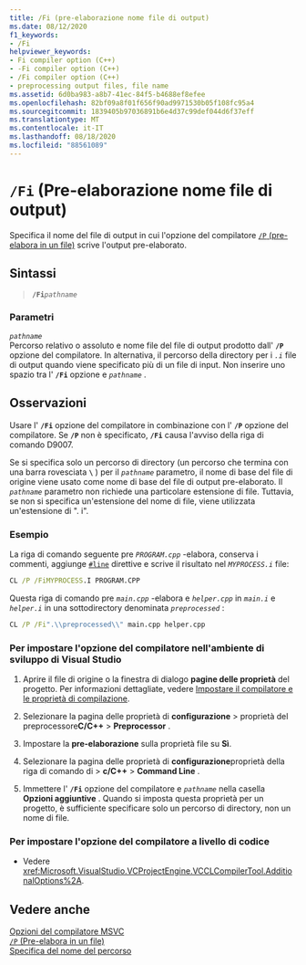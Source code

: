 ```yaml
---
title: /Fi (pre-elaborazione nome file di output)
ms.date: 08/12/2020
f1_keywords:
- /Fi
helpviewer_keywords:
- Fi compiler option (C++)
- -Fi compiler option (C++)
- /Fi compiler option (C++)
- preprocessing output files, file name
ms.assetid: 6d0ba983-a8b7-41ec-84f5-b4688ef8efee
ms.openlocfilehash: 82bf09a8f01f656f90ad9971530b05f108fc95a4
ms.sourcegitcommit: 1839405b97036891b6e4d37c99def044d6f37eff
ms.translationtype: MT
ms.contentlocale: it-IT
ms.lasthandoff: 08/18/2020
ms.locfileid: "88561089"
---
```

# <a name="fi-preprocess-output-file-name"></a>`/Fi` (Pre-elaborazione nome file di output)

Specifica il nome del file di output in cui l'opzione del compilatore [ `/P` (pre-elabora in un file)](p-preprocess-to-a-file.md) scrive l'output pre-elaborato.

## <a name="syntax"></a>Sintassi

> **`/Fi`**_`pathname`_

### <a name="parameters"></a>Parametri

*`pathname`*\
Percorso relativo o assoluto e nome file del file di output prodotto dall' **`/P`** opzione del compilatore. In alternativa, il percorso della directory per i *`.i`* file di output quando viene specificato più di un file di input. Non inserire uno spazio tra l' **`/Fi`** opzione e *`pathname`* .

## <a name="remarks"></a>Osservazioni

Usare l' **`/Fi`** opzione del compilatore in combinazione con l' **`/P`** opzione del compilatore. Se **`/P`** non è specificato, **`/Fi`** causa l'avviso della riga di comando D9007.

Se si specifica solo un percorso di directory (un percorso che termina con una barra rovesciata **`\`** ) per il *`pathname`* parametro, il nome di base del file di origine viene usato come nome di base del file di output pre-elaborato. Il *`pathname`* parametro non richiede una particolare estensione di file. Tuttavia, se non si specifica un'estensione del nome di file, viene utilizzata un'estensione di ". i".

### <a name="example"></a>Esempio

La riga di comando seguente pre *`PROGRAM.cpp`* -elabora, conserva i commenti, aggiunge [`#line`](../../preprocessor/hash-line-directive-c-cpp.md) direttive e scrive il risultato nel *`MYPROCESS.i`* file:

```cmd
CL /P /FiMYPROCESS.I PROGRAM.CPP
```

Questa riga di comando pre *`main.cpp`* -elabora e *`helper.cpp`* in *`main.i`* e *`helper.i`* in una sottodirectory denominata *`preprocessed`* :

```cmd
CL /P /Fi".\\preprocessed\\" main.cpp helper.cpp
```

### <a name="to-set-this-compiler-option-in-the-visual-studio-development-environment"></a>Per impostare l'opzione del compilatore nell'ambiente di sviluppo di Visual Studio

1. Aprire il file di origine o la finestra di dialogo **pagine delle proprietà** del progetto. Per informazioni dettagliate, vedere [Impostare il compilatore e le proprietà di compilazione](../working-with-project-properties.md).

1. Selezionare la pagina delle proprietà di **configurazione**  >  proprietà del preprocessore**C/C++**  >  **Preprocessor** .

1. Impostare la **pre-elaborazione** sulla proprietà file su **Sì**.

1. Selezionare la pagina delle proprietà di **configurazione**proprietà della riga di comando di  >  **c/C++**  >  **Command Line** .

1. Immettere l' **`/Fi`** opzione del compilatore e *`pathname`* nella casella **Opzioni aggiuntive** . Quando si imposta questa proprietà per un progetto, è sufficiente specificare solo un percorso di directory, non un nome di file.

### <a name="to-set-this-compiler-option-programmatically"></a>Per impostare l'opzione del compilatore a livello di codice

- Vedere <xref:Microsoft.VisualStudio.VCProjectEngine.VCCLCompilerTool.AdditionalOptions%2A>.

## <a name="see-also"></a>Vedere anche

[Opzioni del compilatore MSVC](compiler-options.md)<br/>
[`/P` (Pre-elabora in un file)](p-preprocess-to-a-file.md)<br/>
[Specifica del nome del percorso](specifying-the-pathname.md)
